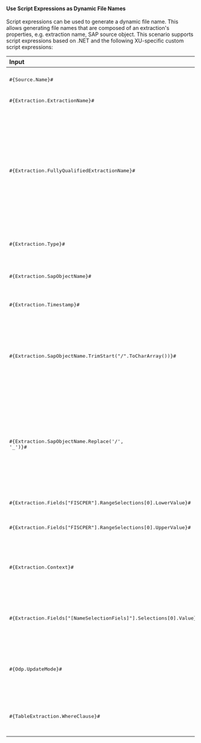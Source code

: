 
#### Use Script Expressions as Dynamic File Names

Script expressions can be used to generate a dynamic file name. 
This allows generating file names that are composed of an extraction's properties, e.g. extraction name, SAP source object.
This scenario supports script expressions based on .NET and the following XU-specific custom script expressions:

| Input                                                   | Description|
|:--------------------------------------------------------|:-----------|
|<pre>#{Source.Name}#</pre> |  Name of the extraction's SAP source.|
|<pre>#{Extraction.ExtractionName}#</pre> | Name of the extraction.  |
|<pre>#{Extraction.FullyQualifiedExtractionName}#</pre> | Name of the extraction. If the extraction is part of an [extraction group](../organize-extractions.md), the name of the extraction group is included in the extraction name, e.g, `group,extraction`, `Tables,KNA1`. This option avoids conflicts, when the extraction names are not unique. ||<pre>#{Extraction.FullyQualifiedExtractionName}#</pre> | Name of the extraction. If the extraction is part of an [extraction group](../organize-extractions.md), the name of the extraction group is included in the extraction name, e.g, `group,extraction`, `Tables,KNA1`. This option avoids conflicts, when the extraction names are not unique and the same extraction name is used in multiple [extraction groups](../organize-extractions.md). |
|<pre>#{Extraction.Type}#</pre> |  Extraction type (*Table*, *ODP*, *BAPI*, etc.). |
|<pre>#{Extraction.SapObjectName}#</pre> |  Name of the SAP object the extraction is extracting data from. |
|<pre>#{Extraction.Timestamp}#</pre> |  Timestamp of the extraction.  |
|<pre>#{Extraction.SapObjectName.TrimStart("/".ToCharArray())}#</pre>  |Removes the first slash '/' of an SAP object. <br> Example: /BIO/TMATERIAL to BIO/TMATERIAL - prevents creating an empty folder in a file path.
|<pre>#{Extraction.SapObjectName.Replace('/', '_')}#</pre> | Replaces all slashes '/' of an SAP object. <br> Example /BIO/TMATERIAL to _BIO_TMATERIAL - prevents splitting the SAP object name by folders in a file path.         |
|<pre>#{Extraction.Fields["FISCPER"].RangeSelections[0].LowerValue}#</pre> |Lower value of the range selection.  |
|<pre>#{Extraction.Fields["FISCPER"].RangeSelections[0].UpperValue}#</pre> |Upper value of the range selection. |
|<pre>#{Extraction.Context}#</pre> |  Only for ODP extractions: returns the context of the ODP object (*SAPI*, *ABAP_CDS*, etc). |
|<pre>#{Extraction.Fields["[NameSelectionFiels]"].Selections[0].Value}#</pre>| Only for ODP extractions: returns the input value of a defined selection / filter.| 
|<pre>#{Odp.UpdateMode}#</pre> | Only for ODP extractions: returns the update mode (*Delta*, *Full*, *Repeat*) of the extraction.| 
|<pre>#{TableExtraction.WhereClause}#</pre> | Only for Table extractions: returns the WHERE clause of the extraction.  |




